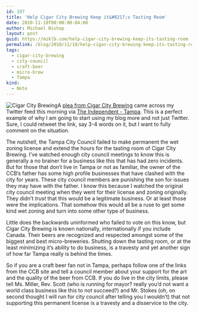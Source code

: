 ```yaml
---
id: 197
title: 'Help Cigar City Brewing Keep it&#8217;s Tasting Room'
date: 2010-11-10T00:00:00-04:00
author: Michael Bishop
layout: post
guid: https://miklb.com/help-cigar-city-brewing-keep-its-tasting-room
permalink: /blog/2010/11/10/help-cigar-city-brewing-keep-its-tasting-room/
tags:
  - cigar-city-brewing
  - city-council
  - craft-beer
  - micro-brew
  - Tampa
kind:
  - Note
---
```

<p><img src="/user/images/CCB.png" class="right" alt="Cigar City Brewing" />A <a href="http://blog.cigarcitybeer.com/2010/11/10/255-the-tasting-room-needs-your-help-again.aspx">plea from Cigar City Brewing</a> came across my Twitter feed this morning via <a href="http://www.independenttampa.com/">The Independent - Tampa</a>.  This is a perfect example of why I am going to start using my blog more and not just Twitter. Sure, I could retweet the link, say 3-4 words on it, but I want to fully comment on the situation.</p>

<p>The nutshell, the Tampa City Council failed to make permanent the wet zoning license and extend the hours for the tasting room of Cigar City Brewing.  I’ve watched enough city council meetings to know this is generally a no brainer for a business like this that has had zero incidents.  But for those that don’t live in Tampa or not as familiar, the owner of the CCB’s father has some high profile businesses that have clashed with the city for years.  These city council members are punishing the son for issues they may have with the father.  I know this because I watched the original city council meeting when they went for their license and zoning originally.  They didn’t <em>trust</em> that this would be a legitimate business. Or at least those were the implications. That somehow this would all be a ruse to get some kind wet zoning and turn into some other type of business.</p>

<p>Little does the backwards uninformed who failed to vote on this know, but Cigar City Brewing is known nationally, internationally if you include Canada. Their beers are recognized and respected amongst some of the biggest and best micro-breweries.  Shutting down the tasting room, or at the least minimizing it’s ability to do business, is a travesty and yet another sign of how far Tampa really is behind the times.</p>

<p>So if you are a craft beer fan not in Tampa, perhaps follow one of the links from the CCB site and tell a council member about your support for the art and the quality of the beer from CCB. If you do live in the city limits, please tell Ms. Miller, Rev. Scott (who is running for mayor? really you’d not want a world class business like this to not succeed?) and Mr. Stokes (oh, on second thought I will run for city council after telling you I wouldn’t) that not supporting this permanent license is a travesty and a disservice to the city.</p>